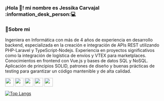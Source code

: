 
<h3>¡Hola 👋! mi nombre es Jessika Carvajal :information_desk_person:💻</h3>

### 📝Sobre mi
Ingeniera en Informática con más de 4 años de experiencia en desarrollo backend, especializada en la
creación e integración de APIs REST utilizando PHP-Laravel y TypeScript-Nodejs. Experiencia en
proyectos significativos como la integración de logística de envíos y VTEX para marketplaces.
Conocimientos en frontend con Vue.js y bases de datos SQL y NoSQL. Aplicación de principios
SOLID, patrones de diseño y buenas prácticas de testing para garantizar un código mantenible y de
alta calidad.

<img align="center" src="https://cdn.jsdelivr.net/npm/simple-icons@3.0.1/icons/laravel.svg" height="28px" width="28px" /> <img align="center" src="https://cdn.jsdelivr.net/npm/simple-icons@3.0.1/icons/php.svg" height="28px" width="28px" /> <img align="center" src="https://cdn.jsdelivr.net/npm/simple-icons@3.0.1/icons/javascript.svg" height="28px" width="28px" /> <img align="center" src="https://cdn.jsdelivr.net/npm/simple-icons@3.0.1/icons/angular.svg" height="28px" width="28px" /> <img align="center" src="https://cdn.jsdelivr.net/npm/simple-icons@3.0.1/icons/postgresql.svg" height="28px" width="28px" /> 

[![Top Langs](https://github-readme-stats.vercel.app/api/top-langs/?username=jessicarvajal1995&layout=compact&theme=radical)](https://github.com/jessicarvajal1995)


